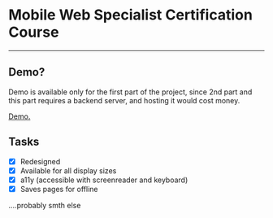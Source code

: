 # Mobile Web Specialist Certification Course
---
## Demo?
Demo is available only for the first part of the project, since 2nd part and this part requires a backend server, and hosting it would cost money.

[Demo.](https://mws-stage1-furetur.netlify.com/)

## Tasks
 - [x] Redesigned
 - [x] Available for all display sizes
 - [x] a11y (accessible with screenreader and keyboard)
 - [x] Saves pages for offline
 
....probably smth else
